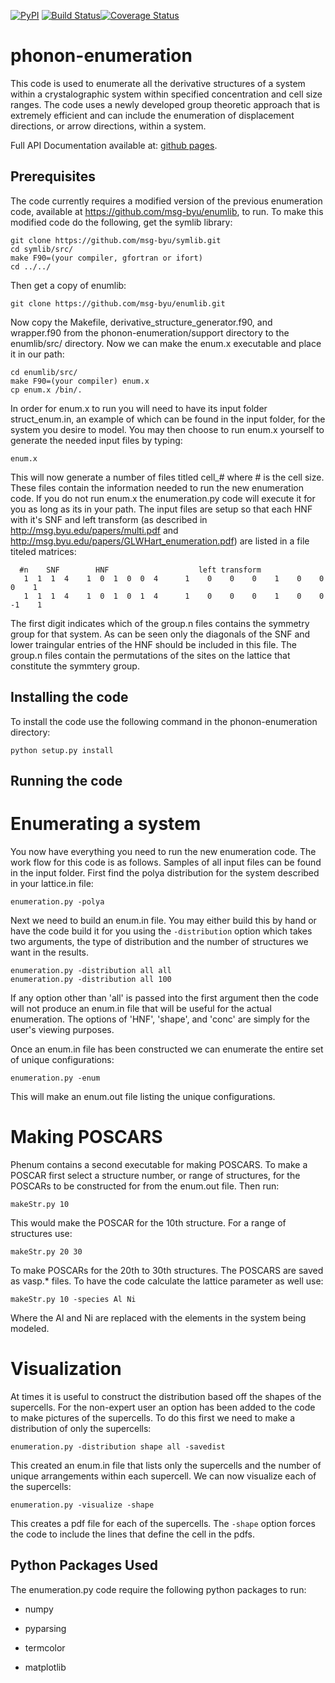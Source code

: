 [![PyPI](https://img.shields.io/pypi/v/phenum.svg)](https://pypi.python.org/pypi/phenum/) [![Build Status](https://travis-ci.org/wsmorgan/phonon-enumeration.svg?branch=master)](https://travis-ci.org/wsmorgan/phonon-enumeration)[![Coverage Status](https://coveralls.io/repos/github/wsmorgan/py_dft/badge.svg?branch=master)](https://coveralls.io/github/wsmorgan/py_dft?branch=master)

# phonon-enumeration

This code is used to enumerate all the derivative structures of a
system within a crystalographic system within specified concentration
and cell size ranges. The code uses a newly developed group theoretic
approach that is extremely efficient and can include the enumeration
of displacement directions, or arrow directions, within a system.

Full API Documentation available at: [github pages](https://wsmorgan.github.io/phenum/).

## Prerequisites

The code currently requires a modified version of the previous
enumeration code, available at https://github.com/msg-byu/enumlib, to
run. To make this modified code do the following, get the symlib library:

```
git clone https://github.com/msg-byu/symlib.git
cd symlib/src/
make F90=(your compiler, gfortran or ifort)
cd ../../
```

Then get a copy of enumlib:

```
git clone https://github.com/msg-byu/enumlib.git
```

Now copy the Makefile, derivative_structure_generator.f90, and
wrapper.f90 from the phonon-enumeration/support directory to the
enumlib/src/ directory. Now we can make the enum.x executable and
place it in our path:

```
cd enumlib/src/
make F90=(your compiler) enum.x
cp enum.x /bin/.
```

In order for enum.x to run you will need to have its input folder
struct_enum.in, an example of which can be found in the input folder,
for the system you desire to model. You may then choose to run enum.x
yourself to generate the needed input files by typing:

```
enum.x
```

This will now generate a number of files titled cell_# where # is the
cell size. These files contain the information needed to run the new
enumeration code. If you do not run enum.x the enumeration.py code
will execute it for you as long as its in your path. The input files
are setup so that each HNF with it's SNF and left transform (as
described in http://msg.byu.edu/papers/multi.pdf and
http://msg.byu.edu/papers/GLWHart_enumeration.pdf) are listed in a
file titeled matrices:

```
  #n	SNF		   HNF			          left transform
   1  1  1  4    1  0  1  0  0  4      1    0    0    0    1    0    0    0    1
   1  1  1  4    1  0  1  0  1  4      1    0    0    0    1    0    0   -1    1   
```

The first digit indicates which of the group.n files contains the
symmetry group for that system. As can be seen only the diagonals of
the SNF and lower traingular entries of the HNF should be included in
this file. The group.n files contain the permutations of the sites on
the lattice that constitute the symmtery group.

## Installing the code

To install the code use the following command in the
phonon-enumeration directory:

```
python setup.py install
```

## Running the code

# Enumerating a system

You now have everything you need to run the new enumeration code. The
work flow for this code is as follows. Samples of all input files can
be found in the input folder. First find the polya distribution for the
system described in your lattice.in file:

```
enumeration.py -polya
```

Next we need to build an enum.in file. You may either build this by
hand or have the code build it for you using the `-distribution`
option which takes two arguments, the type of distribution and the
number of structures we want in the results.

```
enumeration.py -distribution all all
enumeration.py -distribution all 100
```

If any option other than 'all' is passed into the first argument then
the code will not produce an enum.in file that will be useful for the
actual enumeration. The options of 'HNF', 'shape', and 'conc' are
simply for the user's viewing purposes.

Once an enum.in file has been constructed we can enumerate the entire
set of unique configurations:

```
enumeration.py -enum
```

This will make an enum.out file listing the unique configurations.

# Making POSCARS

Phenum contains a second executable for making POSCARS. To make a
POSCAR first select a structure number, or range of structures, for
the POSCARs to be constructed for from the enum.out file. Then run:

```
makeStr.py 10
```

This would make the POSCAR for the 10th structure. For a range of
structures use:

```
makeStr.py 20 30
```

To make POSCARs for the 20th to 30th structures. The POSCARS are saved
as vasp.* files. To have the code calculate the lattice parameter as
well use:

```
makeStr.py 10 -species Al Ni
```

Where the Al and Ni are replaced with the elements in the system being
modeled.

# Visualization

At times it is useful to construct the distribution based off the
shapes of the supercells. For the non-expert user an option has been
added to the code to make pictures of the supercells. To do this first
we need to make a distribution of only the supercells:

```
enumeration.py -distribution shape all -savedist
```

This created an enum.in file that lists only the supercells and the
number of unique arrangements within each supercell. We can now
visualize each of the supercells:

```
enumeration.py -visualize -shape
```

This creates a pdf file for each of the supercells. The `-shape`
option forces the code to include the lines that define the cell in
the pdfs.

## Python Packages Used

The enumeration.py code require the following python packages to run:

- numpy

- pyparsing

- termcolor

- matplotlib
